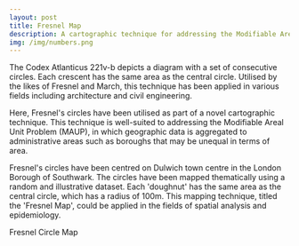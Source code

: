 ```yaml
---
layout: post
title: Fresnel Map
description: A cartographic technique for addressing the Modifiable Areal Unit Problem (MAUP)
img: /img/numbers.png
---
```


The Codex Atlanticus 221v-b depicts a diagram with a set of consecutive circles. Each crescent has the same area as the central circle. Utilised by the likes of Fresnel and March, this technique has been applied in various fields including architecture and civil engineering.

Here, Fresnel's circles have been utilised as part of a novel cartographic technique. This technique is well-suited to addressing the Modifiable Areal Unit Problem (MAUP), in which geographic data is aggregated to administrative areas such as boroughs that may be unequal in terms of area. 

Fresnel's circles have been centred on Dulwich town centre in the London Borough of Southwark. The circles have been mapped thematically using a random and illustrative dataset. Each 'doughnut' has the same area as the central circle, which has a radius of 100m. This mapping technique, titled the 'Fresnel Map', could be applied in the fields of spatial analysis and epidemiology.

<div class="col">
	<img class="col" src="{{ site.baseurl }}/img/fresnel_circle_map.jpeg" alt="" title=""/>
</div>

<div class="col three caption">
	Fresnel Circle Map
</div>
